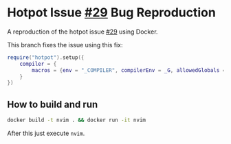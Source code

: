 # Hotpot Issue [#29](https://github.com/rktjmp/hotpot.nvim/issues/29) Bug Reproduction

A reproduction of the hotpot issue [#29](https://github.com/rktjmp/hotpot.nvim/issues/29) using Docker.

This branch fixes the issue using this fix:

```lua
require("hotpot").setup({
    compiler = {
        macros = {env = "_COMPILER", compilerEnv = _G, allowedGlobals = false}
    }
})
```

## How to build and run

```sh
docker build -t nvim . && docker run -it nvim
```

After this just execute `nvim`.
